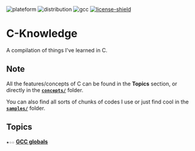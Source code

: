 [plateform]: https://img.shields.io/badge/Platefrom-Linux-lightgray
[distribution]: https://img.shields.io/badge/Distribution-Ubuntu%2016.04%20LTS-coral
[gcc]: https://img.shields.io/badge/GCC%20version-5.4.0-blue
[license]: https://github.com/Azzerial/c-knowledge/tree/master/LICENSE
[license-shield]: https://img.shields.io/badge/License-Apache--2.0-lightgray

![plateform][]
![distribution][]
![gcc][]
[![license-shield][]][license]

# C-Knowledge

A compilation of things I've learned in C.



## Note

All the features/concepts of C can be found in the **Topics** section, or directly in the **[`concepts/`](https://github.com/Azzerial/c-knowledge/tree/master/concepts)** folder.

You can also find all sorts of chunks of codes I use or just find cool in the **[`samples/`](https://github.com/Azzerial/c-knowledge/tree/master/samples)** folder.



## Topics

[gcc-globals]: https://github.com/Azzerial/c-knowledge/tree/master/concepts/GCC_globals.md

**`★☆☆`** **[GCC globals][gcc-globals]**